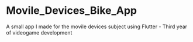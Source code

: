 # Movile_Devices_Bike_App
A small app I made for the movile devices subject using Flutter - Third year of videogame development
